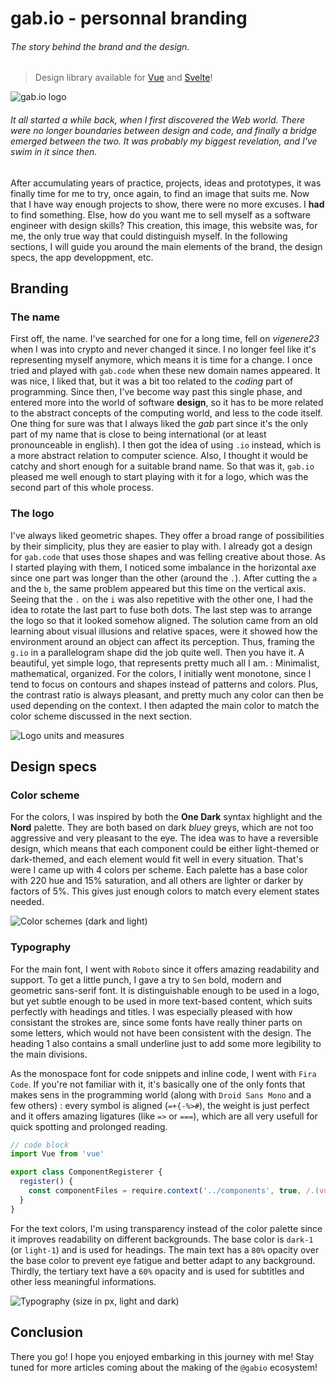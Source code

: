 # gab.io - personnal branding

###### The story behind the brand and the design.

> Design library available for [Vue](https://www.npmjs.com/package/@gabio/design-vue) and [Svelte](https://www.npmjs.com/package/@gabio/design-svelte)!

![gab.io logo](images/projects/gab-io.png)

###### It all started a while back, when I first discovered the Web world. There were no longer boundaries between design and code, and finally a bridge emerged between the two. It was probably my biggest revelation, and I've swim in it since then.

After accumulating years of practice, projects, ideas and prototypes, it was finally time for me to try, once again, to find an image that suits me. Now that I have way enough projects to show, there were no more excuses. I **had** to find something. Else, how do you want me to sell myself as a software engineer with design skills? This creation, this image, this website was, for me, the only true way that could distinguish myself. In the following sections, I will guide you around the main elements of the brand, the design specs, the app developpment, etc.

## Branding

### The name

First off, the name. I've searched for one for a long time, fell on _vigenere23_ when I was into crypto and never changed it since. I no longer feel like it's representing myself anymore, which means it is time for a change. I once tried and played with `gab.code` when these new domain names appeared. It was nice, I liked that, but it was a bit too related to the _coding_ part of programming. Since then, I've become way past this single phase, and entered more into the world of software **design**, so it has to be more related to the abstract concepts of the computing world, and less to the code itself. One thing for sure was that I always liked the _gab_ part since it's the only part of my name that is close to being international (or at least pronounceable in english). I then got the idea of using `.io` instead, which is a more abstract relation to computer science. Also, I thought it would be catchy and short enough for a suitable brand name. So that was it, `gab.io` pleased me well enough to start playing with it for a logo, which was the second part of this whole process.

### The logo

I've always liked geometric shapes. They offer a broad range of possibilities by their simplicity, plus they are easier to play with. I already got a design for `gab.code` that uses those shapes and was felling creative about those. As I started playing with them, I noticed some imbalance in the horizontal axe since one part was longer than the other (around the `.`). After cutting the `a` and the `b`, the same problem appeared but this time on the vertical axis. Seeing that the `.` on the `i` was also repetitive with the other one, I had the idea to rotate the last part to fuse both dots. The last step was to arrange the logo so that it looked somehow aligned. The solution came from an old learning about visual illusions and relative spaces, were it showed how the environment around an object can affect its perception. Thus, framing the `g.io` in a parallelogram shape did the job quite well. Then you have it. A beautiful, yet simple logo, that represents pretty much all I am. : Minimalist, mathematical, organized. For the colors, I initially went monotone, since I tend to focus on contours and shapes instead of patterns and colors. Plus, the contrast ratio is always pleasant, and pretty much any color can then be used depending on the context. I then adapted the main color to match the color scheme discussed in the next section.

![Logo units and measures](images/projects/gab-io/logo-measures.png)

## Design specs

### Color scheme

For the colors, I was inspired by both the **One Dark** syntax highlight and the **Nord** palette. They are both based on dark _bluey_ greys, which are not too aggressive and very pleasant to the eye. The idea was to have a reversible design, which means that each component could be either light-themed or dark-themed, and each element would fit well in every situation. That's were I came up with 4 colors per scheme. Each palette has a base color with 220 hue and 15% saturation, and all others are lighter or darker by factors of 5%. This gives just enough colors to match every element states needed.

![Color schemes (dark and light)](images/projects/gab-io/colors.png)

### Typography

For the main font, I went with `Roboto` since it offers amazing readability and support. To get a little punch, I gave a try to `Sen` bold, modern and geometric sans-serif font. It is distinguishable enough to be used in a logo, but yet subtle enough to be used in more text-based content, which suits perfectly with headings and titles. I was especially pleased with how consistant the strokes are, since some fonts have really thiner parts on some letters, which would not have been consistent with the design. The heading 1 also contains a small underline just to add some more legibility to the main divisions.

As the monospace font for code snippets and inline code, I went with `Fira Code`. If you're not familiar with it, it's basically one of the only fonts that makes sens in the programming world (along with `Droid Sans Mono` and a few others) : every symbol is aligned (`=+{-%>#`), the weight is just perfect and it offers amazing ligatures (like `=>` or `===`), which are all very usefull for quick spotting and prolonged reading.

```js
// code block
import Vue from 'vue'

export class ComponentRegisterer {
  register() {
    const componentFiles = require.context('../components', true, /.(vue|js)$/)
  }
}
```

For the text colors, I'm using transparency instead of the color palette since it improves readability on different backgrounds. The base color is `dark-1` (or `light-1`) and is used for headings. The main text has a `80%` opacity over the base color to prevent eye fatigue and better adapt to any background. Thirdly, the tertiary text have a `60%` opacity and is used for subtitles and other less meaningful informations.

![Typography (size in px, light and dark)](images/projects/gab-io/typography.png)

## Conclusion

There you go! I hope you enjoyed embarking in this journey with me! Stay tuned for more articles coming about the making of the `@gabio` ecosystem!
